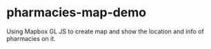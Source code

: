 # pharmacies-map-demo
Using Mapbox GL JS to create map and show the location and info of pharmacies on it.
